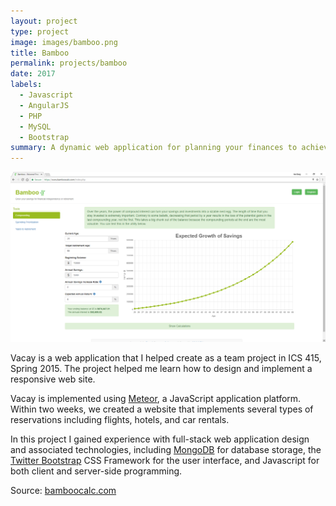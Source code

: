```yaml
---
layout: project
type: project
image: images/bamboo.png
title: Bamboo
permalink: projects/bamboo
date: 2017
labels:
  - Javascript
  - AngularJS
  - PHP
  - MySQL
  - Bootstrap
summary: A dynamic web application for planning your finances to achieve financial independence or retirement.
---
```


<img class="ui large image" src="../images/website.png">

Vacay is a web application that I helped create as a team project in ICS 415, Spring 2015. The project helped me learn how to design and implement a responsive web site.

Vacay is implemented using [Meteor](http://meteor.com), a JavaScript application platform. Within two weeks, we created a website that implements several types of reservations including flights, hotels, and car rentals.

In this project I gained experience with full-stack web application design and associated technologies, including [MongoDB](http://mongodb.com) for database storage, the [Twitter Bootstrap](http://getbootstrap.com/) CSS Framework for the user interface, and Javascript for both client and server-side programming. 
 
Source: <a href="https://www.bamboocalc.com">bamboocalc.com</a>
